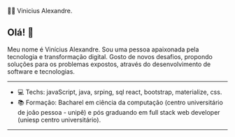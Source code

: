:man_technologist: Vinicius Alexandre.



## Olá! 👋

Meu nome é Vinícius Alexandre. Sou uma pessoa apaixonada pela tecnologia e  transformação digital. 
Gosto de novos desafios, propondo soluções para os problemas expostos, através do desenvolvimento de software e tecnologias.

---

- :computer: Techs: javaScript, java, srping, sql react, bootstrap, materialize, css.
-  :books: Formação: Bacharel em ciência da computação (centro universitário de joão pessoa - unipê)  e pós graduando em full stack web developer (uniesp centro universitário).

---
